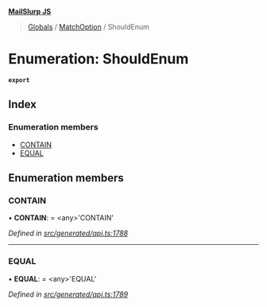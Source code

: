 **[MailSlurp JS](../README.md)**

> [Globals](../README.md) / [MatchOption](../modules/matchoption.md) / ShouldEnum

# Enumeration: ShouldEnum

**`export`** 

## Index

### Enumeration members

* [CONTAIN](matchoption.shouldenum.md#contain)
* [EQUAL](matchoption.shouldenum.md#equal)

## Enumeration members

### CONTAIN

•  **CONTAIN**:  = \<any>'CONTAIN'

*Defined in [src/generated/api.ts:1788](https://github.com/mailslurp/mailslurp-client/blob/8726614/src/generated/api.ts#L1788)*

___

### EQUAL

•  **EQUAL**:  = \<any>'EQUAL'

*Defined in [src/generated/api.ts:1789](https://github.com/mailslurp/mailslurp-client/blob/8726614/src/generated/api.ts#L1789)*
